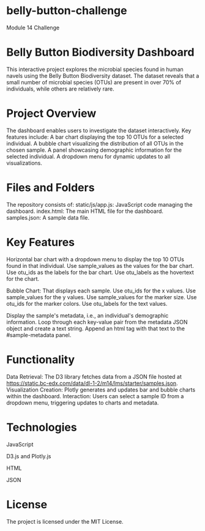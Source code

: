 # belly-button-challenge
Module 14 Challenge

# Belly Button Biodiversity Dashboard
This interactive project explores the microbial species found in human navels using the Belly Button Biodiversity dataset. The dataset reveals that a small number of microbial species (OTUs) are present in over 70% of individuals, while others are relatively rare.

# Project Overview
The dashboard enables users to investigate the dataset interactively. Key features include:
A bar chart displaying the top 10 OTUs for a selected individual.
A bubble chart visualizing the distribution of all OTUs in the chosen sample.
A panel showcasing demographic information for the selected individual.
A dropdown menu for dynamic updates to all visualizations.

# Files and Folders
The repository consists of:
static/js/app.js: JavaScript code managing the dashboard.
index.html: The main HTML file for the dashboard.
samples.json: A sample data file.

# Key Features
Horizontal bar chart with a dropdown menu to display the top 10 OTUs found in that individual.
Use sample_values as the values for the bar chart.
Use otu_ids as the labels for the bar chart.
Use otu_labels as the hovertext for the chart.

Bubble Chart: That displays each sample.
Use otu_ids for the x values.
Use sample_values for the y values.
Use sample_values for the marker size.
Use otu_ids for the marker colors.
Use otu_labels for the text values. 

Display the sample's metadata, i.e., an individual's demographic information.
Loop through each key-value pair from the metadata JSON object and create a text string.
Append an html tag with that text to the #sample-metadata panel.

# Functionality
Data Retrieval: The D3 library fetches data from a JSON file hosted at https://static.bc-edx.com/data/dl-1-2/m14/lms/starter/samples.json.
Visualization Creation: Plotly generates and updates bar and bubble charts within the dashboard.
Interaction: Users can select a sample ID from a dropdown menu, triggering updates to charts and metadata.

# Technologies
JavaScript

D3.js and Plotly.js

HTML

JSON

# License
The project is licensed under the MIT License.